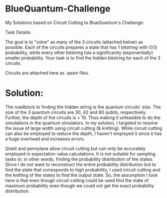 # BlueQuantum-Challenge
My Solutions based on Circuit Cutting to BlueQuantum's Challenge:

Task Details:

The goal is to "solve" as many of the 3 circuits (attached below) as possible. Each of the circuits prepares a state that has 1 bitstring with O(1) probability, while every other bitstring has a significantly (exponentially) smaller probability. Your task is to find the hidden bitstring for each of the 3 circuits.

Circuits are attached here as .qasm files.


# Solution:

The roadblock to finding the hidden string is the quantum circuits' size. The size of the 3 quantum circuits are 30, 42 and 60 qubits, respectively. Further, the depth of the circuits is > 10. Thus making it unfeasible to do the simulations in the quantum simulators. In my solution, I targeted to resolve the issue of large width using circuit cutting (& knitting). While circuit cutting can also be employed to reduce the depth, I haven't employed it since it has a huge overhead and increases errors. 

Qiskit and pennylane allow circuit cutting but can only be accurately employed in expectation value calculations. It is not suitable for sampling tasks or, in other words, finding the probability distribution of the states. Since I do not want to reconstruct the entire probability distribution but to find the state that corresponds to high probability, I used circuit cutting and the knitting of the states to find the output state. So, the assumption I took here is that even though circuit cutting could be used find the state of maximum probability even though we could not get the exact probability distribution.
